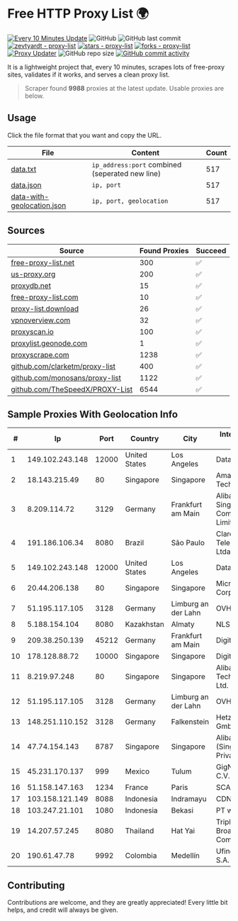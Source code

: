 
# Free HTTP Proxy List 🌍

[![Every 10 Minutes Update](https://github.com/mertguvencli/http-proxy-list/actions/workflows/main.yml/badge.svg?branch=main)](https://github.com/mertguvencli/http-proxy-list/actions/workflows/main.yml)
![GitHub](https://img.shields.io/github/license/mertguvencli/http-proxy-list)
![GitHub last commit](https://img.shields.io/github/last-commit/mertguvencli/http-proxy-list)
[![zevtyardt - proxy-list](https://img.shields.io/static/v1?label=zevtyardt&message=proxy-list&color=blue&logo=github)](https://github.com/zevtyardt/proxy-list "Go to GitHub repo")
[![stars - proxy-list](https://img.shields.io/github/stars/zevtyardt/proxy-list?style=social)](https://github.com/zevtyardt/proxy-list)
[![forks - proxy-list](https://img.shields.io/github/forks/zevtyardt/proxy-list?style=social)](https://github.com/zevtyardt/proxy-list)
[![Proxy Updater](https://github.com/zevtyardt/proxy-list/workflows/Proxy%20Updater/badge.svg)](https://github.com/zevtyardt/proxy-list/actions?query=workflow:"Proxy+Updater")
![GitHub repo size](https://img.shields.io/github/repo-size/zevtyardt/proxy-list)
[![GitHub commit activity](https://img.shields.io/github/commit-activity/m/zevtyardt/proxy-list?logo=commits)](https://github.com/zevtyardt/proxy-list/commits/main)

It is a lightweight project that, every 10 minutes, scrapes lots of free-proxy sites, validates if it works, and serves a clean proxy list.

> Scraper found **9988** proxies at the latest update. Usable proxies are below.

## Usage

Click the file format that you want and copy the URL.

|File|Content|Count|
|----|-------|-----|
|[data.txt](https://raw.githubusercontent.com/mertguvencli/http-proxy-list/main/proxy-list/data.txt)|`ip_address:port` combined (seperated new line)|517|
|[data.json](https://raw.githubusercontent.com/mertguvencli/http-proxy-list/main/proxy-list/data.json)|`ip, port`|517|
|[data-with-geolocation.json](https://raw.githubusercontent.com/mertguvencli/http-proxy-list/main/proxy-list/data-with-geolocation.json)|`ip, port, geolocation`|517|

## Sources

|Source|Found Proxies|Succeed|
|------|-------------|-------|
|[free-proxy-list.net](https://free-proxy-list.net)|300|✅|
|[us-proxy.org](https://www.us-proxy.org)|200|✅|
|[proxydb.net](http://proxydb.net)|15|✅|
|[free-proxy-list.com](https://free-proxy-list.com/?page=&port=&type%5B%5D=http&type%5B%5D=https&up_time=0&search=Search)|10|✅|
|[proxy-list.download](https://www.proxy-list.download/HTTP)|26|✅|
|[vpnoverview.com](https://vpnoverview.com/privacy/anonymous-browsing/free-proxy-servers)|32|✅|
|[proxyscan.io](https://www.proxyscan.io)|100|✅|
|[proxylist.geonode.com](https://proxylist.geonode.com/api/proxy-list?limit=300&page=1&sort_by=lastChecked&sort_type=desc&protocols=http,https)|1|✅|
|[proxyscrape.com](https://api.proxyscrape.com/v2/?request=displayproxies&protocol=http&timeout=10000&country=all&ssl=all&anonymity=all)|1238|✅|
|[github.com/clarketm/proxy-list](https://raw.githubusercontent.com/clarketm/proxy-list/master/proxy-list-raw.txt)|400|✅|
|[github.com/monosans/proxy-list](https://raw.githubusercontent.com/monosans/proxy-list/main/proxies/http.txt)|1122|✅|
|[github.com/TheSpeedX/PROXY-List](https://raw.githubusercontent.com/TheSpeedX/PROXY-List/master/http.txt)|6544|✅|


## Sample Proxies With Geolocation Info

|#|Ip|Port|Country|City|Internet Service Provider|
|-|--|----|-------|----|-------------------------|
|1|149.102.243.148|12000|United States|Los Angeles|Datacamp Limited|
|2|18.143.215.49|80|Singapore|Singapore|Amazon Technologies Inc.|
|3|8.209.114.72|3129|Germany|Frankfurt am Main|Alibaba.com Singapore E-Commerce Private Limited|
|4|191.186.106.34|8080|Brazil|São Paulo|Claro NXT Telecomunicacoes Ltda|
|5|149.102.243.148|12000|United States|Los Angeles|Datacamp Limited|
|6|20.44.206.138|80|Singapore|Singapore|Microsoft Corporation|
|7|51.195.117.105|3128|Germany|Limburg an der Lahn|OVH SAS|
|8|5.188.154.104|8080|Kazakhstan|Almaty|NLS|
|9|209.38.250.139|45212|Germany|Frankfurt am Main|DigitalOcean, LLC|
|10|178.128.88.72|10000|Singapore|Singapore|DigitalOcean, LLC|
|11|8.219.97.248|80|Singapore|Singapore|Alibaba (US) Technology Co., Ltd.|
|12|51.195.117.105|3128|Germany|Limburg an der Lahn|OVH SAS|
|13|148.251.110.152|3128|Germany|Falkenstein|Hetzner Online GmbH|
|14|47.74.154.143|8787|Singapore|Singapore|Alibaba Cloud (Singapore) Private Limited|
|15|45.231.170.137|999|Mexico|Tulum|GigNet, S.A. de C.V.|
|16|51.158.147.163|1234|France|Paris|SCALEWAY|
|17|103.158.121.149|8088|Indonesia|Indramayu|CDN|
|18|103.247.21.101|1080|Indonesia|Bekasi|PT wifian Solution|
|19|14.207.57.245|8080|Thailand|Hat Yai|Triple T Broadband Public Company Limited|
|20|190.61.47.78|9992|Colombia|Medellín|Ufinet Panama S.A.|



## Contributing

Contributions are welcome, and they are greatly appreciated! Every
little bit helps, and credit will always be given.

